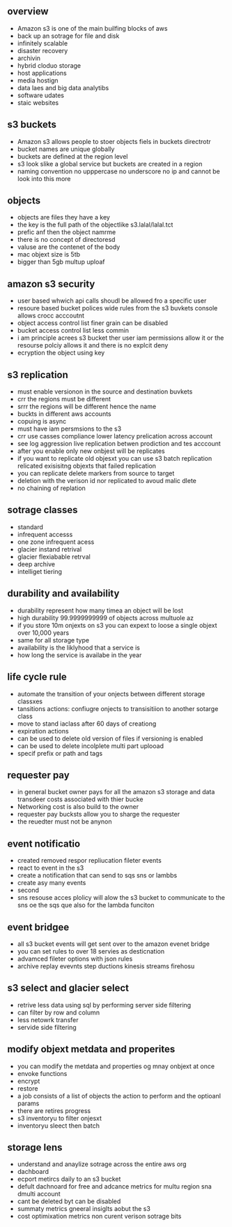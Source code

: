 ## overview
- Amazon s3 is one of the main builfing blocks of aws
- back up an sotrage for file and disk
- infinitely scalable
- disaster recovery
- archivin
- hybrid cloduo storage
- host applications
- media hostign
- data laes and big data analytibs
- software udates
- staic websites

## s3 buckets
- Amazon s3 allows people to stoer objects fiels in buckets directrotr
- bucket names are unique globally
- buckets are defined at the region level
- s3 look slike a global service but buckets are created in a region
- naming convention no upppercase no underscore no ip and cannot be look into this more

## objects
- objects are files they have a key
- the key is the full path of the objectlike s3.lalal/lalal.tct
- prefic anf then the object namrme
- there is no concept of directoresd
- valuse are the contenet of the body
- mac objext size is 5tb
- bigger than 5gb multup uploaf

## amazon s3 security
- user based whwich api calls shoudl be allowed fro a specific user
- resoure based bucket polices wide rules from the s3 buvkets console allows crocc acccoutnt
- object access control list finer grain can be disabled
- bucket access control list less commin
- i am principle acrees s3 bucket ther user iam permissions allow it or the resourse polciy allows it and there is no explcit deny
- ecryption the object using key

## s3 replication
- must enable versionon in the source and destination buvkets
- crr the regions must be different
- srrr the regions will be different hence the name
- buckts in different aws accounts
- copuing is async
- must have iam persmsions to the s3
- crr use casses compliance lower latency prelication across account
- see log aggression live replication betwen prodiction and tes acccount
- after you enable only new onbjest will be replicates
- if you want to replicate old objesxt you can use s3 batch replication relicated exisisitng objexts that failed replication
- you can replicate delete markers from source to target 
- deletion with the verison id nor replicated to avoud malic dlete
- no chaining of replation

## sotrage classes
- standard
- infrequent accesss
- one zone infrequent acess
- glacier instand retrival
- glacier flexiabable retrval
- deep archive
- intelliget tiering

## durability and availability
- durability represent how many timea an object will be lost
- high durability 99.9999999999 of objects across multuole az
- if you store 10m onjexts on s3 you can expext to loose a single objext over 10,000 years
- same for all storage type
- availability is the liklyhood that a service is
- how long the service is availabe in the year

## life cycle rule
- automate the transition of your onjects between different storage classxes
- tansitions actions: confiugre onjects to transisitiion to another sotarge class
- move to stand iaclass after 60 days of creationg
- expiration actions
- can be used to delete old version of files if versioning is enabled
- can be used to delete incolplete multi part uplooad
- specif prefix or path and tags

## requester pay
- in general bucket owner pays for all the amazon s3 storage and data transdeer costs associated with thier bucke
- Networking cost is also build to the owner
- requester pay bucksts allow you to sharge the requester
- the reuedter must not be anynon

## event notificatio
- created removed respor repliucation fileter events
- react to event in the s3
- create a notification that can send to sqs sns or lambbs
- create asy many events
- second
- sns resouse acces plolicy will alow the s3 bucket to communicate to the sns oe the sqs que also for the lambda funciton

## event bridgee
- all s3 bucket events will get sent over to the amazon evenet bridge
- you can set rules to over 18 servies as desticnation
- advamced fileter options with json rules
- archive replay evevnts step ductions kinesis streams firehosu

## s3 select and glacier select
- retrive less data using sql by performing server side filtering
- can filter by row and column
- less netowrk transfer
- servide side filtering

## modify objext metdata and properites
- you can modify the metdata and properties og mnay onbjext at once
- envoke functions
- encrypt
- restore
- a job consists of a list of objects the action to perform and the optioanl params
- there are retires progress
- s3 inventoryu to filter onjesxt
- inventoryu sleect then batch

## storage lens
- understand and anaylize sotrage across the entire aws org
- dachboard
- ecport metircs daily to an s3 bucket
- defult dachnoard for free and adcance metrics for multu region sna dmulti account
- cant be deleted byt can be disabled
- summaty metrics gneeral insiglts aobut the s3
- cost optimixation metrics non curent verison sotrage bits

